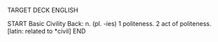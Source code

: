 TARGET DECK
ENGLISH

START
Basic
Civility
Back: n. (pl. -ies) 1 politeness. 2 act of politeness. [latin: related to *civil]
END
